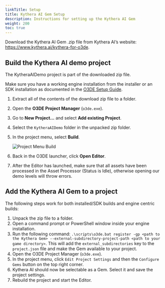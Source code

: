 ```yaml
---
linkTitle: Setup
title: Kythera AI Gem Setup
description: Instructions for setting up the Kythera AI Gem
weight: 200
toc: true
---
```


Download the Kythera AI Gem .zip file from Kythera AI’s website: https://www.kythera.ai/kythera-for-o3de.

## Build the Kythera AI demo project

The KytheraAIDemo project is part of the downloaded zip file.

Make sure you have a working engine installation from the installer or an SDK installation as documented in the [O3DE Setup Guide](/docs/welcome-guide/setup/).

1. Extract all of the contents of the download zip file to a folder.
1. Open the **O3DE Project Manager** (`o3de.exe`).
1. Go to **New Project...** and select **Add existing Project**.
1. Select the `KytheraAIDemo` folder in the unpacked zip folder.
1. In the project menu, select **Build**.

    ![Project Menu Build](/images/user-guide/gems/kythera-ai/project-manager-project-menu-build.png)

1. Back in the O3DE launcher, click **Open Editor**.
1. After the Editor has launched, make sure that all assets have been processed in the Asset Processor (Status is Idle), otherwise opening our demo levels will throw errors.

## Add the Kythera AI Gem to a project

The following steps work for both installed/SDK builds and engine centric builds:

1. Unpack the zip file to a folder.
1. Open a command prompt or PowerShell window inside your engine installation.
1. Run the following command: `.\scripts\o3de.bat register -gp <path to the Kythera Gem> --external-subdirectory-project-path <path to your game directory>`. This will add the `external_subdirectories` key to the `project.json` file and make the Gem available to your project.
1. Open the O3DE Project Manager (`o3de.exe`).
1. In the project menu, click `Edit Project Settings` and then the `Configure Gems` button on the top right corner.
1. Kythera AI should now be selectable as a Gem. Select it and save the project settings.
1. Rebuild the project and start the Editor.
